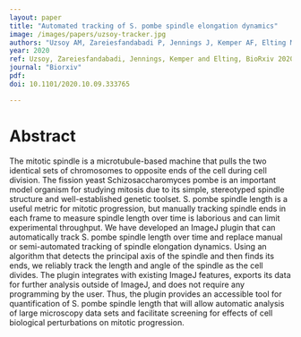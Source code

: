 ```yaml
---
layout: paper
title: "Automated tracking of S. pombe spindle elongation dynamics"
image: /images/papers/uzsoy-tracker.jpg
authors: "Uzsoy AM, Zareiesfandabadi P, Jennings J, Kemper AF, Elting MW"
year: 2020
ref: Uzsoy, Zareiesfandabadi, Jennings, Kemper and Elting, BioRxiv 2020.
journal: "Biorxiv"
pdf:
doi: 10.1101/2020.10.09.333765

---
```


# Abstract

The mitotic spindle is a microtubule-based machine that pulls the two identical sets of chromosomes to opposite ends of the cell during cell division. The fission yeast Schizosaccharomyces pombe is an important model organism for studying mitosis due to its simple, stereotyped spindle structure and well-established genetic toolset. S. pombe spindle length is a useful metric for mitotic progression, but manually tracking spindle ends in each frame to measure spindle length over time is laborious and can limit experimental throughput. We have developed an ImageJ plugin that can automatically track S. pombe spindle length over time and replace manual or semi-automated tracking of spindle elongation dynamics. Using an algorithm that detects the principal axis of the spindle and then finds its ends, we reliably track the length and angle of the spindle as the cell divides. The plugin integrates with existing ImageJ features, exports its data for further analysis outside of ImageJ, and does not require any programming by the user. Thus, the plugin provides an accessible tool for quantification of S. pombe spindle length that will allow automatic analysis of large microscopy data sets and facilitate screening for effects of cell biological perturbations on mitotic progression.
